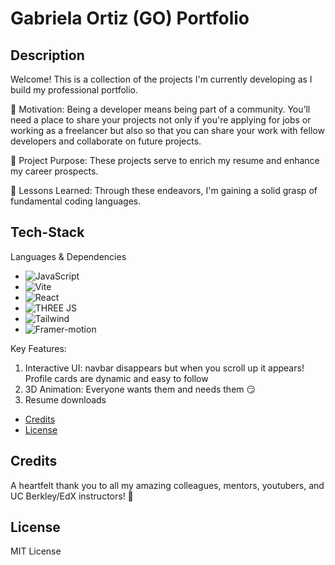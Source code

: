 # Gabriela Ortiz (GO) Portfolio

## Description
Welcome! This is a collection of the projects I'm currently developing as I build my professional portfolio.

👾 Motivation: Being a developer means being part of a community. You’ll need a place to share your projects not only if you're applying for jobs or working as a freelancer but also so that you can share your work with fellow developers and collaborate on future projects.

👾 Project Purpose: These projects serve to enrich my resume and enhance my career prospects.

👾 Lessons Learned: Through these endeavors, I'm gaining a solid grasp of fundamental coding languages.

## Tech-Stack
Languages & Dependencies
- ![JavaScript](https://img.shields.io/badge/JavaScript-black?style=for-the-badge&logo=Javascript)
- ![Vite](https://img.shields.io/badge/Vite-black?style=for-the-badge&logo=vite)
- ![React](https://img.shields.io/badge/React-black?style=for-the-badge&logo=react)
- ![THREE JS](https://img.shields.io/badge/THREE%20JS-black?style=for-the-badge&logo=threedotjs)
- ![Tailwind](https://img.shields.io/badge/Tailwind-black?style=for-the-badge&logo=tailwind-css)
- ![Framer-motion](https://img.shields.io/badge/Framer--motion-black?style=for-the-badge&logo=framer)

Key Features:
1. Interactive UI: navbar disappears but when you scroll up it appears! Profile cards are dynamic and easy to follow
2. 3D Animation: Everyone wants them and needs them 😏 
3. Resume downloads 

- [Credits](#credits)
- [License](#license)

## Credits

A heartfelt thank you to all my amazing colleagues, mentors, youtubers, and UC Berkley/EdX instructors! 🥰

## License
MIT License
